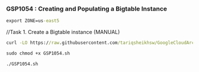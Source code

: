 ### GSP1054 : Creating and Populating a Bigtable Instance

```cmd
export ZONE=us-east5
```
//Task 1. Create a Bigtable instance (MANUAL)

```cmd
curl -LO https://raw.githubusercontent.com/tariqsheikhsw/GoogleCloudArchitectLabs/main/Solutions/GSP1054.sh

sudo chmod +x GSP1054.sh

./GSP1054.sh
```
